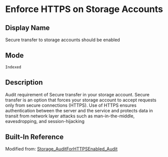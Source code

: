 # Enforce HTTPS on Storage Accounts

## Display Name

Secure transfer to storage accounts should be enabled

## Mode

`Indexed`

## Description

Audit requirement of Secure transfer in your storage account. Secure transfer is an option that forces your storage account to accept requests only from secure connections (HTTPS). Use of HTTPS ensures authentication between the server and the service and protects data in transit from network layer attacks such as man-in-the-middle, eavesdropping, and session-hijacking

## Built-In Reference

Modified from: [Storage_AuditForHTTPSEnabled_Audit](https://github.com/Azure/azure-policy/blob/master/built-in-policies/policyDefinitions/Storage/Storage_AuditForHTTPSEnabled_Audit.json)